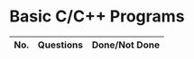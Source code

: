 # Basic C/C++ Programs

| No. | Questions                              |Done/Not Done|
|-----|----------------------------------------|-------------|

